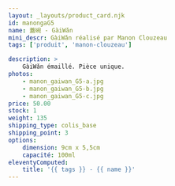 ```yaml
---
layout: _layouts/product_card.njk
id: manongaG5
name: 蓋碗 - GàiWǎn
mini_descr: GàiWǎn réalisé par Manon Clouzeau
tags: ['produit', 'manon-clouzeau']

description: >
    GàiWǎn émaillé. Pièce unique.
photos:
    - manon_gaiwan_G5-a.jpg
    - manon_gaiwan_G5-b.jpg
    - manon_gaiwan_G5-c.jpg
price: 50.00
stock: 1
weight: 135
shipping_type: colis_base
shipping_point: 3
options:
    dimension: 9cm x 5,5cm
    capacité: 100ml
eleventyComputed:
    title: '{{ tags }} - {{ name }}'
---
```

